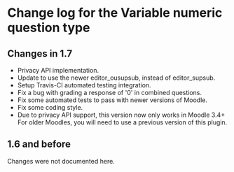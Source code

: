 # Change log for the Variable numeric question type


## Changes in 1.7

* Privacy API implementation.
* Update to use the newer editor_ousupsub, instead of editor_supsub.
* Setup Travis-CI automated testing integration.
* Fix a bug with grading a response of '0' in combined questions.
* Fix some automated tests to pass with newer versions of Moodle.
* Fix some coding style.
* Due to privacy API support, this version now only works in Moodle 3.4+
  For older Moodles, you will need to use a previous version of this plugin.


## 1.6 and before

Changes were not documented here.
